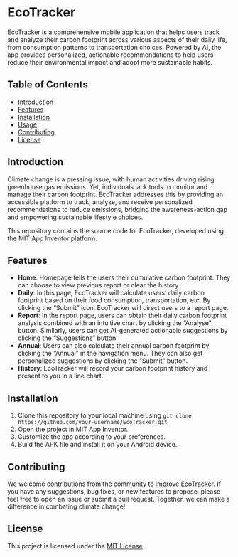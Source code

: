# EcoTracker

EcoTracker is a comprehensive mobile application that helps users track and analyze their carbon footprint across various aspects of their daily life, from consumption patterns to transportation choices. Powered by AI, the app provides personalized, actionable recommendations to help users reduce their environmental impact and adopt more sustainable habits.

## Table of Contents
- [Introduction](#introduction)
- [Features](#features)
- [Installation](#installation)
- [Usage](#usage)
- [Contributing](#contributing)
- [License](#license)

## Introduction
Climate change is a pressing issue, with human activities driving rising greenhouse gas emissions. Yet, individuals lack tools to monitor and manage their carbon footprint. EcoTracker addresses this by providing an accessible platform to track, analyze, and receive personalized recommendations to reduce emissions, bridging the awareness-action gap and empowering sustainable lifestyle choices.

This repository contains the source code for EcoTracker, developed using the MIT App Inventor platform.

## Features

- **Home**: Homepage tells the users their cumulative carbon footprint. They can choose to view previous report or clear the history. 
- **Daily**: In this page, EcoTracker will calculate users’ daily carbon footprint based on their food consumption, transportation, etc. By clicking the “Submit” icon, EcoTracker will direct users to a report page.
- **Report**: In the report page, users can obtain their daily carbon footprint analysis combined with an intuitive chart by clicking the “Analyse” button. Similarly, users can get AI-generated actionable suggestions by clicking the “Suggestions” button.
- **Annual**: Users can also calculate their annual carbon footprint by clicking the “Annual” in the navigation menu. They can also get personalized suggestions by clicking the “Submit” button.
- **History**: EcoTracker will record your carbon footprint history and present to you in a line chart.

## Installation
1. Clone this repository to your local machine using `git clone https://github.com/your-username/EcoTracker.git`
2. Open the project in MIT App Inventor.
3. Customize the app according to your preferences.
4. Build the APK file and install it on your Android device.

## Contributing
We welcome contributions from the community to improve EcoTracker. If you have any suggestions, bug fixes, or new features to propose, please feel free to open an issue or submit a pull request. Together, we can make a difference in combating climate change!

## License
This project is licensed under the [MIT License](LICENSE).
